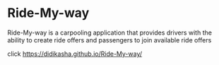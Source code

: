 # Ride-My-way
Ride-My-way is a carpooling application that provides drivers with the ability to create ride offers and passengers to join available ride offers

click https://didikasha.github.io/Ride-My-way/
